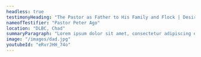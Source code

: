```yaml
---
headless: true
testimonyHeading: "The Pastor as Father to His Family and Flock | Desiring God"
nameofTestifier: "Pastor Peter Ago"
location: "DLBC, Chad"
summaryParagraph: "Lorem ipsum dolor sit amet, consectetur adipiscing elit. Suspendisse varius enim in eros elementum tristique. Duis cursus, mi quis viverra ornare, eros dolor interdum nulla, ut commodo diam libero vitae erat. Aenean faucibus nibh et justo cursus id rutrum lorem imperdiet. Nunc ut sem vitae risus tristique posuere."
image: "/images/dad.jpg"
youtubeId: "eRvrJHH_74o"
---
```

